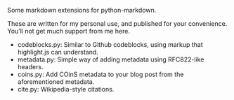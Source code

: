 Some markdown extensions for python-markdown.

These are written for my personal use, and published for your
convenience. You’ll not get much support from me here.

- codeblocks.py: Similar to Github codeblocks, using markup that
  highlight.js can understand.
- metadata.py: Simple way of adding metadata using RFC822-like
  headers.
- coins.py: Add COinS metadata to your blog post from the
  aforementioned metadata.
- cite.py: Wikipedia-style citations.
